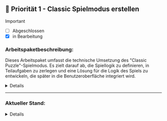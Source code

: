 ## 🚨 Priorität 1 - **Classic Spielmodus erstellen**  
> [!IMPORTANT]
> - [ ] Abgeschlossen
> - [x] in Bearbeitung

   
### Arbeitspaketbeschreibung:
Dieses Arbeitspaket umfasst die technische Umsetzung des "Classic Puzzle"-Spielmodus. Es zielt darauf ab, die Spiellogik zu definieren, in Teilaufgaben zu zerlegen und eine Lösung für die Logik des Spiels zu entwickeln, die später in die Benutzeroberfläche integriert wird.

<details>

### Beschreibung:
Der Classic Puzzle Spielmodus soll ein Bild in ein 4x4-Gitter zerteilen und die Teile zufällig anordnen. Der Spieler muss zwei Teile anklicken, um sie zu vertauschen, bis das ursprüngliche Bild korrekt zusammengesetzt ist.

### Verantwortliche/r:
- Felipe
- Jano
- Caner

### Ziel / Ergebnisse:
- [x] Spiellogik so entwickeln, dass sie unabhängig von der Benutzeroberfläche getestet und später in **HTML** eingebettet werden kann.
- [ ] funktionierende Logik für die Zerteilung und Zufällige Anordnung eines Bildes
- [ ] Spiellogik sollte modular und erweiterbar für zukünftige Features sein

### Ressourcen:
- Entwicklungsumgebung (VS Code, GitHub Repository)
- Technologien: JavaScript oder Java (nach Rechercheergebnis)
- Zeitaufwand: ca. 6 Stunden (2 Stunden Recherche, 4 Stunden Implementierung der Logik)

### Abhängigkeiten:
- Entscheidung, welche Technologie (`Java` oder `JavaScript`) für die Umsetzung der Spiellogik verwendet wird.
- Vorhandene Bilddateien für den Puzzlemodus

### Risiken / Herausforderungen:
- Kann die Spiellogik bereits entworfen werden, bevor die Benutzeroberfläche feststeht?
- Technische Machbarkeit der Logik-Umsetzung in JavaScript oder Java, bevor HTML eingebunden wird
- Unklarheiten bei der Implementierung der Zerteilung des Bildes und der zufälligen Anordnung


### Dokumentation:
- [ ]  Dokumentation zur technischen Umsetzung der Spiellogik
- [ ] Rechercheergebnisse zu den Technologien
- [ ] Code-Dokumentation (Kommentare im Code und README im Repository)



### Zeitrahmen:
- **Startdatum:** 20. September 2024
- **Enddatum:** 25. September 2024
- **Status:** In Bearbeitung

</details>

---

### Aktueller Stand: 

<details>


</details>
